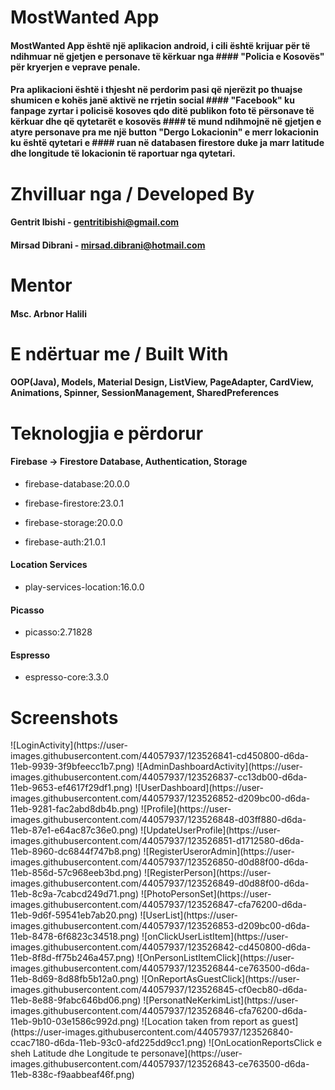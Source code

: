 # MostWanted App

#### MostWanted App është një aplikacion android, i cili është krijuar për të ndihmuar në gjetjen e personave të kërkuar nga #### "Policia e Kosovës" për kryerjen e veprave penale.

#### Pra aplikacioni është i thjesht në perdorim pasi që njerëzit po thuajse shumicen e kohës janë aktivë ne rrjetin social #### "Facebook" ku fanpage zyrtar i policisë kosoves qdo ditë publikon foto të përsonave të kërkuar dhe që qytetarët e kosovës #### të mund ndihmojnë në gjetjen e atyre personave pra me një button "Dergo Lokacionin" e merr lokacionin ku është qytetari e #### ruan në databasen firestore duke ja marr latitude dhe longitude të lokacionin të raportuar nga qytetari.

# Zhvilluar nga / Developed By

#### Gentrit Ibishi - gentritibishi@gmail.com
#### Mirsad Dibrani - mirsad.dibrani@hotmail.com

# Mentor

#### Msc. Arbnor Halili


# E ndërtuar me / Built With

#### OOP(Java), Models, Material Design, ListView, PageAdapter, CardView, Animations, Spinner, SessionManagement, SharedPreferences

# Teknologjia e përdorur

#### Firebase -> Firestore Database, Authentication, Storage

* firebase-database:20.0.0

* firebase-firestore:23.0.1

* firebase-storage:20.0.0

* firebase-auth:21.0.1

#### Location Services

* play-services-location:16.0.0

#### Picasso

* picasso:2.71828

#### Espresso

* espresso-core:3.3.0

# Screenshots
<div class="screenshots" width="393" height="786">
![LoginActivity](https://user-images.githubusercontent.com/44057937/123526841-cd450800-d6da-11eb-9939-3f9bfeecc1b7.png)
![AdminDashboardActivity](https://user-images.githubusercontent.com/44057937/123526837-cc13db00-d6da-11eb-9653-ef4617f29df1.png)
![UserDashboard](https://user-images.githubusercontent.com/44057937/123526852-d209bc00-d6da-11eb-9281-fac2abd8db4b.png)
![Profile](https://user-images.githubusercontent.com/44057937/123526848-d03ff880-d6da-11eb-87e1-e64ac87c36e0.png)
![UpdateUserProfile](https://user-images.githubusercontent.com/44057937/123526851-d1712580-d6da-11eb-8960-dc6844f747b8.png)
![RegisterUserorAdmin](https://user-images.githubusercontent.com/44057937/123526850-d0d88f00-d6da-11eb-856d-57c968eeb3bd.png)
![RegisterPerson](https://user-images.githubusercontent.com/44057937/123526849-d0d88f00-d6da-11eb-8c9a-7cabcd249d71.png)
![PhotoPersonSet](https://user-images.githubusercontent.com/44057937/123526847-cfa76200-d6da-11eb-9d6f-59541eb7ab20.png)
![UserList](https://user-images.githubusercontent.com/44057937/123526853-d209bc00-d6da-11eb-8478-6f6823c34518.png)
![onClickUserListItem](https://user-images.githubusercontent.com/44057937/123526842-cd450800-d6da-11eb-8f8d-ff75b246a457.png)
![OnPersonListItemClick](https://user-images.githubusercontent.com/44057937/123526844-ce763500-d6da-11eb-8d69-8d88fb5b12a0.png)
![OnReportAsGuestClick](https://user-images.githubusercontent.com/44057937/123526845-cf0ecb80-d6da-11eb-8e88-9fabc646bd06.png)
![PersonatNeKerkimList](https://user-images.githubusercontent.com/44057937/123526846-cfa76200-d6da-11eb-9b10-03e1586c992d.png)
![Location taken from report as guest](https://user-images.githubusercontent.com/44057937/123526840-ccac7180-d6da-11eb-93c0-afd225dd9cc1.png)
![OnLocationReportsClick e sheh Latitude dhe Longitude te personave](https://user-images.githubusercontent.com/44057937/123526843-ce763500-d6da-11eb-838c-f9aabbeaf46f.png)
</div>
